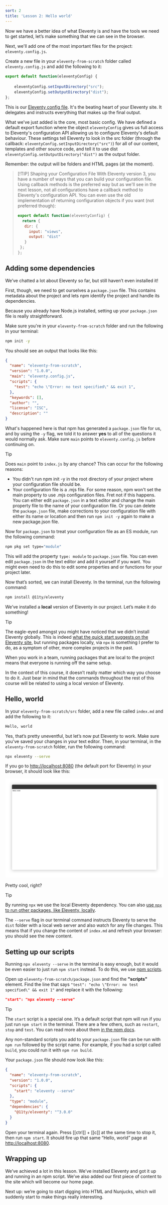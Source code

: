 ```yaml
---
sort: 2
title: 'Lesson 2: Hello world'
---
```


Now we have a better idea of what Eleventy is and have the tools we need to get started, let’s make something that we can see in the browser.

Next, we'll add one of the most important files for the project: `eleventy.config.js`.


Create a new file in your `eleventy-from-scratch` folder called `eleventy.config.js` and add the following to it:

```js
export default function(eleventyConfig) {

    eleventyConfig.setInputDirectory("src");
    eleventyConfig.setOutputDirectory("dist");
};
```


This is our [Eleventy config file](https://www.11ty.dev/docs/config/). It's the beating heart of your Eleventy site. It delegates and instructs everything that makes up the final output.

What we've just added is the core, most basic config. We have defined a default export function where the object `eleventyConfig` gives us full access to Eleventy's configuration API allowing us to configure Eleventy's default behaviour. These settings tell Eleventy to look in the src folder (through the callback: `eleventyConfig.setInputDirectory("src")`) for all of our content, templates and other source code, and tell it to use dist `eleventyConfig.setOutputDirectory("dist")` as the output folder.

Remember: the output will be folders and HTML pages (at the moment).

>[!TIP] Shaping your Configuration File
> With Eleventy version 3, you have a number of ways that you can build your configuration file. Using callback methods is the preferred way but as we'll see in the next lesson, not all configurations have a callback method to Eleventy's configuration API. You can even use the old implementation of returning configuration objects if you want (not preferred though):
>```js
>export default function(eleventyConfig) {
>	return {
>    dir: {
>      input: "views",
>      output: "dist"
>    }
>  };
>};

## Adding some dependencies

We’ve chatted a lot about Eleventy so far, but still haven’t even installed it!

First, though, we need to get ourselves a `package.json` file. This contains metadata about the project and lets npm identify the project and handle its dependencies.

Because you already have Node.js installed, setting up your `package.json` file is really straightforward.

Make sure you're in your
`eleventy-from-scratch` folder and run the following in your terminal:

```bash
npm init -y
```

You should see an output that looks like this:

```json
{
  "name": "eleventy-from-scratch",
  "version": "1.0.0",
  "main": "eleventy.config.js",
  "scripts": {
    "test": "echo \"Error: no test specified\" && exit 1",
  },
  "keywords": [],
  "author": "",
  "license": "ISC",
  "description": ""
}
```

What's happened here is that npm has generated a `package.json` file for us, and by using the `-y` flag, we told it to answer **yes** to all of the questions it would normally ask. Make sure `main` points to `eleventy.config.js` before continuing on.

>[!TIP]
>Does `main` point to `index.js` by any chance? This can occur for the following reasons:
>
>- You didn't run npm init -y in the root directory of your project where your configuration file should be.
>- Your configuration file is a .mjs file. For some reason, npm won't set the main property to use .mjs configuration files.
>Fret not if this happens. You can either edit `package.json` in a text editor and change the main property file to the name of your configuration file. Or you can delete the `package.json` file, make corrections to your configuration file with either its name or location and then run `npm init -y` again to make a new package.json file.

Now for `package.json` to treat your configuration file as an ES module, run the following command:

```sh
npm pkg set type="module"
```

This will add the property `type: module` to `package.json` file. You can even edit `package.json` in the text editor and add it yourself if you want. You might even need to do this to edit some properties and or functions for your project later.

Now that’s sorted, we can install Eleventy. In the terminal, run the following command:

```sh
npm install @11ty/eleventy
```

We’ve installed a **local** version of Eleventy in our project. Let’s make it do something!

> [!TIP]
> The eagle-eyed amongst you might have noticed that we didn’t install Eleventy globally. This is indeed [what the quick start suggests on the Eleventy site](https://www.11ty.dev/), but running packages locally, via `npx` is something I prefer to do, as a symptom of other, more complex projects in the past.
>
> When you work in a team, running packages that are local to the project means that everyone is running off the same setup.
>
> In the context of this course, it doesn’t really matter which way you choose to do it. Just bear in mind that the commands throughout the rest of this course will be related to using a local version of Eleventy.

## Hello, world

In your `eleventy-from-scratch/src` folder, add a new file called `index.md` and add the following to it:

```md
Hello, world
```

Yes, that’s pretty uneventful, but let’s now put Eleventy to work. Make sure you've saved your changes in your text editor. Then, in your terminal, in the `eleventy-from-scratch` folder, run the following command:

```sh
npx eleventy --serve
```

If you go to <http://localhost:8080> (the default port for Eleventy) in your browser, it should look like this:

![Hello, world in a Google Chrome browser window](/images/ss-hello-world.jpg)

Pretty cool, right?

> [!TIP]
> By running `npx` we use the local Eleventy dependency. You can also [use `npx` to run other packages, like Eleventy, locally](https://css-tricks.com/possibly-the-easiest-way-to-run-an-ssg/).
>
> The `--serve` flag in our terminal command instructs Eleventy to serve the `dist` folder with a local web server and also watch for any file changes. This means that if you change the content of `index.md` and refresh your browser: you should see the new content.

## Setting up our scripts

Running `npx eleventy --serve` in the terminal is easy enough, but it would be even easier to just run `npm start` instead. To do this, we use [npm scripts](https://docs.npmjs.com/misc/scripts).

Open up `eleventy-from-scratch/package.json` and find the **"scripts"** element. Find the line that says `"test": "echo \"Error: no test specified\" && exit 1"` and replace it with the following:

```json
"start": "npx eleventy --serve"
```

> [!TIP]
> The `start` script is a special one. It’s a default script that npm will run if you just run `npm start` in the terminal. There are a few others, such as `restart`, `stop` and `test`. You can read more about them [in the npm docs](https://docs.npmjs.com/misc/scripts).
>
> Any non-standard scripts you add to your `package.json` file can be run with `npm run` followed by the script name. For example, if you had a script called `build`, you could run it with `npm run build`.

Your `package.json` file should now look like this:

```json
{
  "name": "eleventy-from-scratch",
  "version": "1.0.0",
  "scripts": {
    "start": "eleventy --serve"
  },
  "type": "module",
  "dependencies": {
    "@11ty/eleventy": "^3.0.0"
  }
}
```

Open your terminal again. Press [[ctrl]] + [[c]] at the same time to stop it, then run `npm start`. It should fire up that same “Hello, world” page at <http://localhost:8080>.

## Wrapping up

We’ve achieved a lot in this lesson. We’ve installed Eleventy and got it up and running in an npm script. We’ve also added our first piece of content to the site which will become our home page.

Next up: we’re going to start digging into HTML and Nunjucks, which will suddenly start to make things really interesting.
